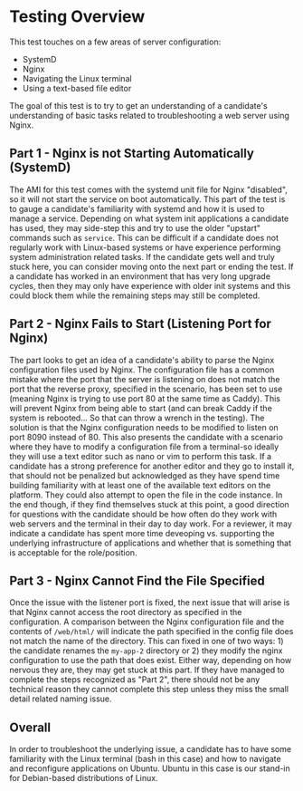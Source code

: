 # Testing Overview

This test touches on a few areas of server configuration:

- SystemD
- Nginx
- Navigating the Linux terminal
- Using a text-based file editor

The goal of this test is to try to get an understanding of a candidate's understanding of basic tasks related to troubleshooting a web server using Nginx.

## Part 1 - Nginx is not Starting Automatically (SystemD)

The AMI for this test comes with the systemd unit file for Nginx "disabled", so it will not start the service on boot automatically.  This part of the test is to gauge a candidate's familiarity with systemd and how it is used to manage a service.  Depending on what system init applications a candidate has used, they may side-step this and try to use the older "upstart" commands such as `service`.  This can be difficult if a candidate does not regularly work with Linux-based systems or have experience performing system administration related tasks.  If the candidate gets well and truly stuck here, you can consider moving onto the next part or ending the test.  If a candidate has worked in an environment that has very long upgrade cycles, then they may only have experience with older init systems and this could block them while the remaining steps may still be completed.

## Part 2 - Nginx Fails to Start (Listening Port for Nginx)

The part looks to get an idea of a candidate's ability to parse the Nginx configuration files used by Nginx.  The configuration file has a common mistake where the port that the server is listening on does not match the port that the reverse proxy, specified in the scenario, has been set to use (meaning Nginx is trying to use port 80 at the same time as Caddy).  This will prevent Nginx from being able to start (and can break Caddy if the system is rebooted...  So that can throw a wrench in the testing).  The solution is that the Nginx configuration needs to be modified to listen on port 8090 instead of 80.  This also presents the candidate with a scenario where they have to modify a configuration file from a terminal-so ideally they will use a text editor such as nano or vim to perform this task.  If a candidate has a strong preference for another editor and they go to install it, that should not be penalized but acknowledged as they have spend time building familiarity with at least one of the available text editors on the platform.  They could also attempt to open the file in the code instance.  In the end though, if they find themselves stuck at this point, a good direction for questions with the candidate should be how often do they work with web servers and the terminal in their day to day work.  For a reviewer, it may indicate a candidate has spent more time deveoping vs. supporting the underlying infrastructure of applications and whether that is something that is acceptable for the role/position.

## Part 3 - Nginx Cannot Find the File Specified

Once the issue with the listener port is fixed, the next issue that will arise is that Nginx cannot access the root directory as specified in the configuration.  A comparison between the Nginx configuration file and the contents of `/web/html/` will indicate the path specified in the config file does not match the name of the directory.  This can fixed in one of two ways: 1) the candidate renames the `my-app-2` directory or 2) they modify the nginx configuration to use the path that does exist.  Either way, depending on how nervous they are, they may get stuck at this part.  If they have managed to complete the steps recognized as "Part 2", there should not be any technical reason they cannot complete this step unless they miss the small detail related naming issue.

## Overall

In order to troubleshoot the underlying issue, a candidate has to have some familiarity with the Linux terminal (bash in this case) and how to navigate and reconfigure applications on Ubuntu.  Ubuntu in this case is our stand-in for Debian-based distributions of Linux.
